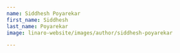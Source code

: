 ```yaml
---
name: Siddhesh Poyarekar
first_name: Siddhesh
last_name: Poyarekar
image: linaro-website/images/author/siddhesh-poyarekar

---
```

